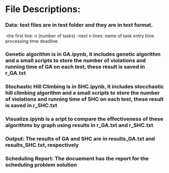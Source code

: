 <h1>File Descriptions: </h1>

<h3> Data: test files are in test folder and they are in text format. </h3>
    -the first line: n (number of tasks)
    -next n lines: name of task entry time processing time deadline

<h3>Genetic algorithm is in GA.ipynb, it includes genetic algorithm and a small scripts to store the number of violations and running time of GA on each test, these result is saved in r_GA.txt</h3>

<h3>Stochastic Hill Climbing is in SHC.ipynb, it includes stocchastic hill climbing algorithm and a small scripts to store the number of violations and running time of SHC on each test, these result is saved in r_SHC.txt</h3>

<h3>Visualize.ipynb is a sript to compare the effectiveness of these algorithms by graph using results in r_GA.txt and r_SHC.txt</h3>

<h3>Output: The results of GA and SHC are in results_GA.txt and results_SHC.txt, respectively</h3>
 
<h3>Scheduling Report: The docuement has the report for the scheduling problem solution</h3>
 
